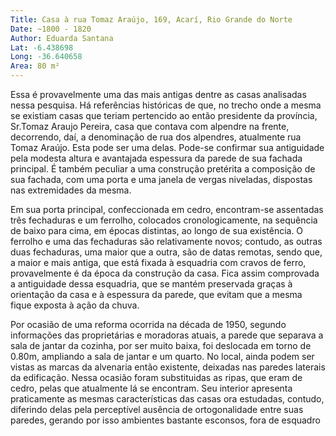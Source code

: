 ```yaml
---
Title: Casa à rua Tomaz Araújo, 169, Acarí, Rio Grande do Norte
Date: ~1800 - 1820
Author: Eduarda Santana
Lat: -6.438698
Long: -36.640658
Area: 80 m²
---
```


Essa é provavelmente uma das mais antigas dentre as casas analisadas nessa pesquisa. Há referências históricas de que, no trecho onde a mesma se existiam casas que teriam pertencido ao então presidente da província, Sr.Tomaz Araujo Pereira, casa que contava com alpendre na frente, decorrendo, daí, a denominação de rua dos alpendres, atualmente rua Tomaz Araújo. Esta pode ser uma delas. Pode-se confirmar sua antiguidade pela modesta altura e avantajada espessura da parede de sua fachada principal. É também peculiar a uma construção pretérita a composição de sua fachada, com uma porta e uma janela de vergas niveladas, dispostas nas extremidades da mesma.

Em sua porta principal, confeccionada em cedro, encontram-se assentadas três fechaduras e um ferrolho, colocados cronologicamente, na sequência de baixo para cima, em épocas distintas, ao longo de sua existência. O ferrolho e uma das fechaduras são relativamente novos; contudo, as outras duas fechaduras, uma maior que a outra, são de datas remotas, sendo que, a maior e mais antiga, que está fixada à esquadria com cravos de ferro, provavelmente é da época da construção da casa. Fica assim comprovada a antiguidade dessa esquadria, que se mantém preservada graças à orientação da casa e à espessura da parede, que evitam que a mesma fique exposta à ação da chuva.

Por ocasião de uma reforma ocorrida na década de 1950, segundo informações das proprietárias e moradoras atuais, a parede que separava a sala de jantar da cozinha, por ser muito baixa, foi deslocada em torno de 0.80m, ampliando a sala de jantar e um quarto. No local, ainda podem ser vistas as marcas da alvenaria então existente, deixadas nas paredes laterais da edificação. Nessa ocasião foram substituidas as ripas, que eram de cedro, pelas que atualmente lá se encontram. Seu interior apresenta praticamente as mesmas características das casas ora estudadas, contudo, diferindo delas pela perceptível ausência de ortogonalidade entre suas paredes, gerando por isso ambientes bastante esconsos, fora de esquadro
